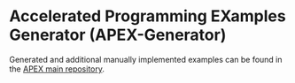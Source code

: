 # Accelerated Programming EXamples Generator (APEX-Generator)

Generated and additional manually implemented examples can be found in the [APEX main repository](https://github.com/SebastianKuckuk/apex).
